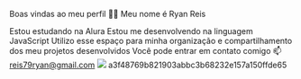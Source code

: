 Boas vindas ao meu perfil 💙💙
Meu nome é Ryan Reis

Estou estudando na Alura
Estou me desenvolvendo na linguagem JavaScript
Utilizo esse espaço para minha organização e compartilhamento dos meu projetos desenvolvidos
Você pode entrar em contato comigo 📫
reis79ryan@gmail.com
![](![image](https://github.com/Rhyan31/Ryan31/assets/171829435/53b27dac-8fe2-415a-9836-864ccd9afc63)
)
a3f48769b821903abbc3b68232e157a150ffde65